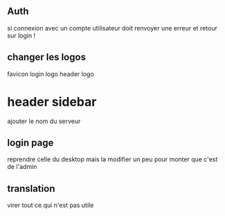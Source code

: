 ## Auth

si connexion avec un compte utilisateur
doit renvoyer une erreur et retour sur login !

## changer les logos
favicon
login logo
header logo

# header sidebar
ajouter le nom du serveur

## login page
reprendre celle du desktop
mais la modifier un peu pour monter que c'est de l'admin

## translation
virer tout ce qui n'est pas utile